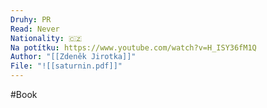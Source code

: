 ```yaml
---
Druhy: PR
Read: Never
Nationality: 🇨🇿
Na potítku: https://www.youtube.com/watch?v=H_ISY36fM1Q
Author: "[[Zdeněk Jirotka]]"
File: "![[saturnin.pdf]]"
---
```

#Book
